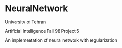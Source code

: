 # NeuralNetwork 

University of Tehran

Artificial Intelligence Fall 98 Project 5

An implementation of neural network with regularization

